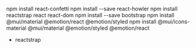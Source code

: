 npm install react-confetti
npm install --save react-howler
npm install reactstrap react react-dom
npm install --save bootstrap
npm install @mui/material @emotion/react @emotion/styled
npm install @mui/icons-material @mui/material @emotion/styled @emotion/react

- reactstrap
